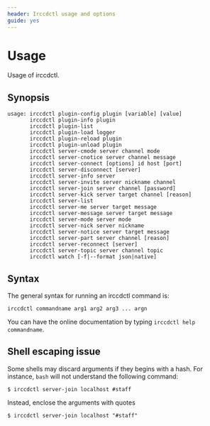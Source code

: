 ```yaml
---
header: Irccdctl usage and options
guide: yes
---
```


# Usage

Usage of irccdctl.

## Synopsis

````nohighlight
usage: irccdctl plugin-config plugin [variable] [value]
       irccdctl plugin-info plugin
       irccdctl plugin-list
       irccdctl plugin-load logger
       irccdctl plugin-reload plugin
       irccdctl plugin-unload plugin
       irccdctl server-cmode server channel mode
       irccdctl server-cnotice server channel message
       irccdctl server-connect [options] id host [port]
       irccdctl server-disconnect [server]
       irccdctl server-info server
       irccdctl server-invite server nickname channel
       irccdctl server-join server channel [password]
       irccdctl server-kick server target channel [reason]
       irccdctl server-list
       irccdctl server-me server target message
       irccdctl server-message server target message
       irccdctl server-mode server mode
       irccdctl server-nick server nickname
       irccdctl server-notice server target message
       irccdctl server-part server channel [reason]
       irccdctl server-reconnect [server]
       irccdctl server-topic server channel topic
       irccdctl watch [-f|--format json|native]

````

## Syntax

The general syntax for running an irccdctl command is:

````nohighlight
irccdctl commandname arg1 arg2 arg3 ... argn
````

You can have the online documentation by typing `irccdctl help commandname`.

## Shell escaping issue

Some shells may discard arguments if they begins with a hash. For instance, `bash` will not understand the following
command:

````nohighlight
$ irccdctl server-join localhost #staff
````

Instead, enclose the arguments with quotes

````nohighlight
$ irccdctl server-join localhost "#staff"
````
